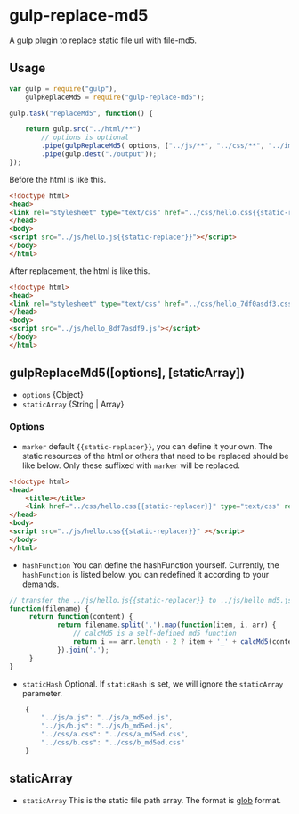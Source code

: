# gulp-replace-md5
A gulp plugin to replace static file url with file-md5.

## Usage

```javascript
var gulp = require("gulp"),
    gulpReplaceMd5 = require("gulp-replace-md5");

gulp.task("replaceMd5", function() {

    return gulp.src("../html/**")
        // options is optional
        .pipe(gulpReplaceMd5( options, ["../js/**", "../css/**", "../img/**"]) )
        .pipe(gulp.dest("./output"));
});
```

Before the html is like this.
```html
<!doctype html>
<head>
<link rel="stylesheet" type="text/css" href="../css/hello.css{{static-replacer}}" />
</head>
<body>
<script src="../js/hello.js{{static-replacer}}"></script>
</body>
</html>
```
After replacement, the html is like this.
```html
<!doctype html>
<head>
<link rel="stylesheet" type="text/css" href="../css/hello_7df0asdf3.css" />
</head>
<body>
<script src="../js/hello_8df7asdf9.js"></script>
</body>
</html>
```

## gulpReplaceMd5([options], [staticArray])

* `options` {Object}
* `staticArray` {String | Array}

### Options

* `marker` default `{{static-replacer}}`, you can define it your own. The static resources of the html or others that
need to be replaced should be like below. Only these suffixed with `marker` will be replaced.
```html
<!doctype html>
<head>
    <title></title>
    <link href="../css/hello.css{{static-replacer}}" type="text/css" rel="stylesheet"/>
</head>
<body>
<script src="../js/hello.css{{static-replacer}}" ></script>
</body>
</html>
```
* `hashFunction` You can define the hashFunction yourself. Currently, the `hashFunction` is listed below.
you can redefined it according to your demands.
```javascript
// transfer the ../js/hello.js{{static-replacer}} to ../js/hello_md5.js
function(filename) {
     return function(content) {
            return filename.split('.').map(function(item, i, arr) {
                // calcMd5 is a self-defined md5 function
                return i == arr.length - 2 ? item + '_' + calcMd5(content) : item;
            }).join('.');
     }
}
```

* `staticHash` Optional. If `staticHash` is set, we will ignore the `staticArray` parameter.
```javascript
    {
        "../js/a.js": "../js/a_md5ed.js",
        "../js/b.js": "../js/b_md5ed.js",
        "../css/a.css": "../css/a_md5ed.css",
        "../css/b.css": "../css/b_md5ed.css"
    }
```

## staticArray

* `staticArray` This is the static file path array. The format is [glob](https://github.com/isaacs/node-glob) format.
